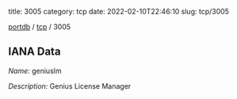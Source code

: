 title: 3005
category: tcp
date: 2022-02-10T22:46:10
slug: tcp/3005

[portdb](/) / [tcp](/category/tcp.html) / 3005


## IANA Data

_Name:_ geniuslm

_Description:_ Genius License Manager

